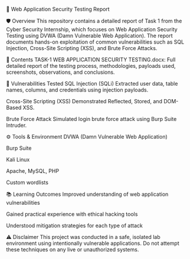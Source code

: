 
📄 Web Application Security Testing Report

🛡️ Overview
This repository contains a detailed report of Task 1 from the Cyber Security Internship, which focuses on Web Application Security Testing using DVWA (Damn Vulnerable Web Application). The report documents hands-on exploitation of common vulnerabilities such as SQL Injection, Cross-Site Scripting (XSS), and Brute Force Attacks.

📁 Contents
TASK-1 WEB APPLICATION SECURITY TESTING.docx: Full detailed report of the testing process, methodologies, payloads used, screenshots, observations, and conclusions.

🧪 Vulnerabilities Tested
SQL Injection (SQLi)
Extracted user data, table names, columns, and credentials using injection payloads.

Cross-Site Scripting (XSS)
Demonstrated Reflected, Stored, and DOM-Based XSS.

Brute Force Attack
Simulated login brute force attack using Burp Suite Intruder.

⚙️ Tools & Environment
DVWA (Damn Vulnerable Web Application)

Burp Suite

Kali Linux

Apache, MySQL, PHP

Custom wordlists

📚 Learning Outcomes
Improved understanding of web application vulnerabilities

Gained practical experience with ethical hacking tools

Understood mitigation strategies for each type of attack

⚠️ Disclaimer
This project was conducted in a safe, isolated lab environment using intentionally vulnerable applications.
Do not attempt these techniques on any live or unauthorized systems.
